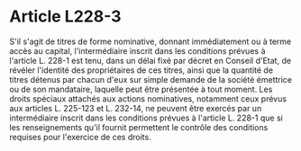 # Article L228-3

S'il s'agit de titres de forme nominative, donnant immédiatement ou à terme accès au capital, l'intermédiaire inscrit dans les conditions prévues à l'article L. 228-1 est tenu, dans un délai fixé par décret en Conseil d'Etat, de révéler l'identité des propriétaires de ces titres, ainsi que la quantité de titres détenus par chacun d'eux sur simple demande de la société émettrice ou de son mandataire, laquelle peut être présentée à tout moment.   Les droits spéciaux attachés aux actions nominatives, notamment ceux prévus aux articles L. 225-123 et L. 232-14, ne peuvent être exercés par un intermédiaire inscrit dans les conditions prévues à l'article L. 228-1 que si les renseignements qu'il fournit permettent le contrôle des conditions requises pour l'exercice de ces droits.